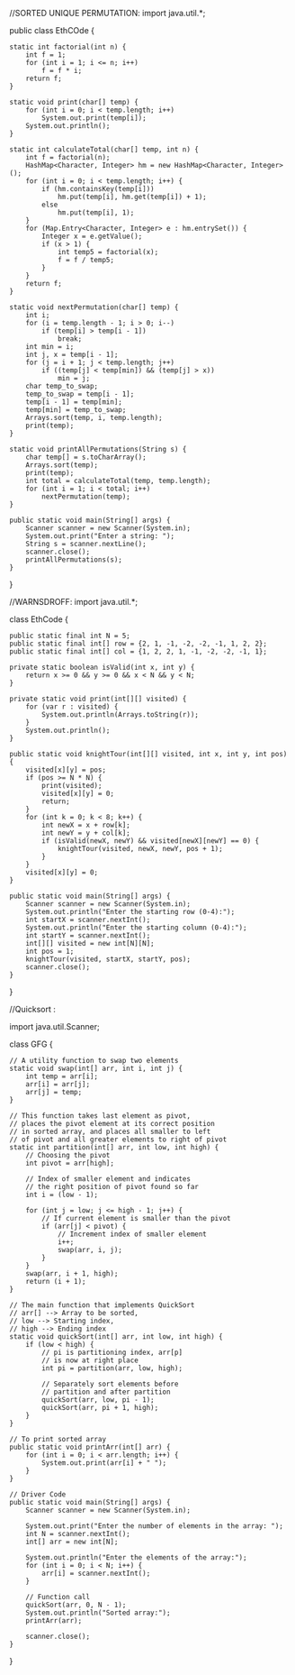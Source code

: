 



















//SORTED UNIQUE PERMUTATION:
import java.util.*;

public class EthCOde {

    static int factorial(int n) {
        int f = 1;
        for (int i = 1; i <= n; i++)
            f = f * i;
        return f;
    }

    static void print(char[] temp) {
        for (int i = 0; i < temp.length; i++)
            System.out.print(temp[i]);
        System.out.println();
    }

    static int calculateTotal(char[] temp, int n) {
        int f = factorial(n);
        HashMap<Character, Integer> hm = new HashMap<Character, Integer>();
        for (int i = 0; i < temp.length; i++) {
            if (hm.containsKey(temp[i]))
                hm.put(temp[i], hm.get(temp[i]) + 1);
            else
                hm.put(temp[i], 1);
        }
        for (Map.Entry<Character, Integer> e : hm.entrySet()) {
            Integer x = e.getValue();
            if (x > 1) {
                int temp5 = factorial(x);
                f = f / temp5;
            }
        }
        return f;
    }

    static void nextPermutation(char[] temp) {
        int i;
        for (i = temp.length - 1; i > 0; i--)
            if (temp[i] > temp[i - 1])
                break;
        int min = i;
        int j, x = temp[i - 1];
        for (j = i + 1; j < temp.length; j++)
            if ((temp[j] < temp[min]) && (temp[j] > x))
                min = j;
        char temp_to_swap;
        temp_to_swap = temp[i - 1];
        temp[i - 1] = temp[min];
        temp[min] = temp_to_swap;
        Arrays.sort(temp, i, temp.length);
        print(temp);
    }

    static void printAllPermutations(String s) {
        char temp[] = s.toCharArray();
        Arrays.sort(temp);
        print(temp);
        int total = calculateTotal(temp, temp.length);
        for (int i = 1; i < total; i++)
            nextPermutation(temp);
    }

    public static void main(String[] args) {
        Scanner scanner = new Scanner(System.in);
        System.out.print("Enter a string: ");
        String s = scanner.nextLine();
        scanner.close();
        printAllPermutations(s);
    }
}

//WARNSDROFF:
import java.util.*;

class EthCode {

    public static final int N = 5;
    public static final int[] row = {2, 1, -1, -2, -2, -1, 1, 2, 2};
    public static final int[] col = {1, 2, 2, 1, -1, -2, -2, -1, 1};

    private static boolean isValid(int x, int y) {
        return x >= 0 && y >= 0 && x < N && y < N;
    }

    private static void print(int[][] visited) {
        for (var r : visited) {
            System.out.println(Arrays.toString(r));
        }
        System.out.println();
    }

    public static void knightTour(int[][] visited, int x, int y, int pos) {
        visited[x][y] = pos;
        if (pos >= N * N) {
            print(visited);
            visited[x][y] = 0;
            return;
        }
        for (int k = 0; k < 8; k++) {
            int newX = x + row[k];
            int newY = y + col[k];
            if (isValid(newX, newY) && visited[newX][newY] == 0) {
                knightTour(visited, newX, newY, pos + 1);
            }
        }
        visited[x][y] = 0;
    }

    public static void main(String[] args) {
        Scanner scanner = new Scanner(System.in);
        System.out.println("Enter the starting row (0-4):");
        int startX = scanner.nextInt();
        System.out.println("Enter the starting column (0-4):");
        int startY = scanner.nextInt();
        int[][] visited = new int[N][N];
        int pos = 1;
        knightTour(visited, startX, startY, pos);
        scanner.close();
    }
}

//Quicksort :

import java.util.Scanner;

class GFG {
 
    // A utility function to swap two elements
    static void swap(int[] arr, int i, int j) {
        int temp = arr[i];
        arr[i] = arr[j];
        arr[j] = temp;
    }
 
    // This function takes last element as pivot,
    // places the pivot element at its correct position
    // in sorted array, and places all smaller to left
    // of pivot and all greater elements to right of pivot
    static int partition(int[] arr, int low, int high) {
        // Choosing the pivot
        int pivot = arr[high];
 
        // Index of smaller element and indicates
        // the right position of pivot found so far
        int i = (low - 1);
 
        for (int j = low; j <= high - 1; j++) {
            // If current element is smaller than the pivot
            if (arr[j] < pivot) {
                // Increment index of smaller element
                i++;
                swap(arr, i, j);
            }
        }
        swap(arr, i + 1, high);
        return (i + 1);
    }
 
    // The main function that implements QuickSort
    // arr[] --> Array to be sorted,
    // low --> Starting index,
    // high --> Ending index
    static void quickSort(int[] arr, int low, int high) {
        if (low < high) {
            // pi is partitioning index, arr[p]
            // is now at right place
            int pi = partition(arr, low, high);
 
            // Separately sort elements before
            // partition and after partition
            quickSort(arr, low, pi - 1);
            quickSort(arr, pi + 1, high);
        }
    }
    
    // To print sorted array
    public static void printArr(int[] arr) {
        for (int i = 0; i < arr.length; i++) {
            System.out.print(arr[i] + " ");
        }
    }
 
    // Driver Code
    public static void main(String[] args) {
        Scanner scanner = new Scanner(System.in);
        
        System.out.print("Enter the number of elements in the array: ");
        int N = scanner.nextInt();
        int[] arr = new int[N];
        
        System.out.println("Enter the elements of the array:");
        for (int i = 0; i < N; i++) {
            arr[i] = scanner.nextInt();
        }
        
        // Function call
        quickSort(arr, 0, N - 1);
        System.out.println("Sorted array:");
        printArr(arr);
        
        scanner.close();
    }
}




